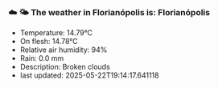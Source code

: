 ### ☁️ 🌤️  The weather in Florianópolis is: Florianópolis

- Temperature: 14.79°C
- On flesh: 14.78°C
- Relative air humidity: 94%
- Rain: 0.0 mm
- Description: Broken clouds
- last updated: 2025-05-22T19:14:17.641118
